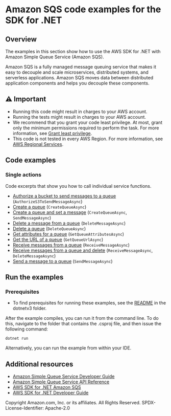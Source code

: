 # Amazon SQS code examples for the SDK for .NET

## Overview
The examples in this section show how to use the AWS SDK for .NET with Amazon Simple Queue Service (Amazon SQS).

Amazon SQS is a fully managed message queuing service that makes it easy to decouple and scale microservices, distributed systems, and serverless applications. Amazon SQS moves data between distributed application components and helps you decouple these components.

## ⚠️ Important
* Running this code might result in charges to your AWS account.
* Running the tests might result in charges to your AWS account.
* We recommend that you grant your code least privilege. At most, grant only the minimum permissions required to perform the task. For more information, see [Grant least privilege](https://docs.aws.amazon.com/IAM/latest/UserGuide/best-practices.html#grant-least-privilege).
* This code is not tested in every AWS Region. For more information, see [AWS Regional Services](https://aws.amazon.com/about-aws/global-infrastructure/regional-product-services).

## Code examples

### Single actions
Code excerpts that show you how to call individual service functions.
- [Authorize a bucket to send messages to a queue](AuthorizeS3ToSendMessageExample/AuthorizeS3ToSendMessageExample/AuthorizeS3ToSendMessage.cs) (`AuthorizeS3ToSendMessageAsync`)
- [Create a queue](CreateQueueExample/CreateQueueExample/CreateQueue.cs) (`CreateQueueAsync`)
- [Create a queue and set a message](CreateSendExample/CreateSendExample/CreateSendExample.cs) (`CreateQueueAsync`, `SendMessageAsync`)
- [Delete a message from a queue](DeleteMessageExample/DeleteMessageExample/DeleteMessage.cs) (`DeleteMessageAsync`)
- [Delete a queue](DeleteQueueExample/DeleteQueueExample/DeleteQueue.cs) (`DeleteQueueAsync`)
- [Get attributes for a queue](GetQueueAttributesExample/GetQueueAttributesExample/GetQueueAttributes.cs) (`GetQueueAttributesAsync`)
- [Get the URL of a queue](GetQueueUrlExample/GetQueueUrlExample/GetQueueUrl.cs) (`GetQueueUrlAsync`)
- [Receive messages from a queue](ReceiveFromQueueExample/ReceiveFromQueueExample/ReceiveFromQueue.cs) (`ReceiveMessageAsync`)
- [Receive messages from a queue and delete](ReceiveDeleteExample/ReceiveDeleteExample/ReceiveDeleteExample.cs) (`ReceiveMessageAsync`, `DeleteMessageAsync`)
- [Send a message to a queue](SendMessageToQueueExample/SendMessageToQueueExample/SendMessageToQueue.cs) (`SendMessageAsync`)

## Run the examples

### Prerequisites
* To find prerequisites for running these examples, see the
  [README](../README.md#Prerequisites) in the dotnetv3 folder.

After the example compiles, you can run it from the command line. To
do this, navigate to the folder that contains the .csproj file, and then
issue the following command:

```
dotnet run
```

Alternatively, you can run the example from within your IDE.

## Additional resources
* [Amazon Simple Queue Service Developer Guide](https://docs.aws.amazon.com/AWSSimpleQueueService/latest/SQSDeveloperGuide/welcome.html)
* [Amazon Simple Queue Service API Reference](https://docs.aws.amazon.com/AWSSimpleQueueService/latest/APIReference/index.html)
* [AWS SDK for .NET Amazon SQS](https://docs.aws.amazon.com/sdkfornet/v3/apidocs/items/SQS/NSQS.html)
* [AWS SDK for .NET Developer Guide](https://docs.aws.amazon.com/sdk-for-net/v3/developer-guide/welcome.html)

Copyright Amazon.com, Inc. or its affiliates. All Rights Reserved. SPDX-License-Identifier: Apache-2.0